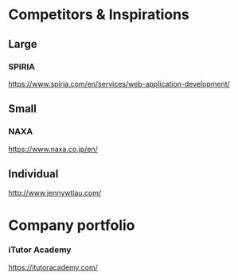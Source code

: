# Competitors & Inspirations

## Large

### SPIRIA

https://www.spiria.com/en/services/web-application-development/

## Small

### NAXA

https://www.naxa.co.jp/en/

## Individual

http://www.jennywtlau.com/

# Company portfolio

### iTutor Academy

https://itutoracademy.com/
